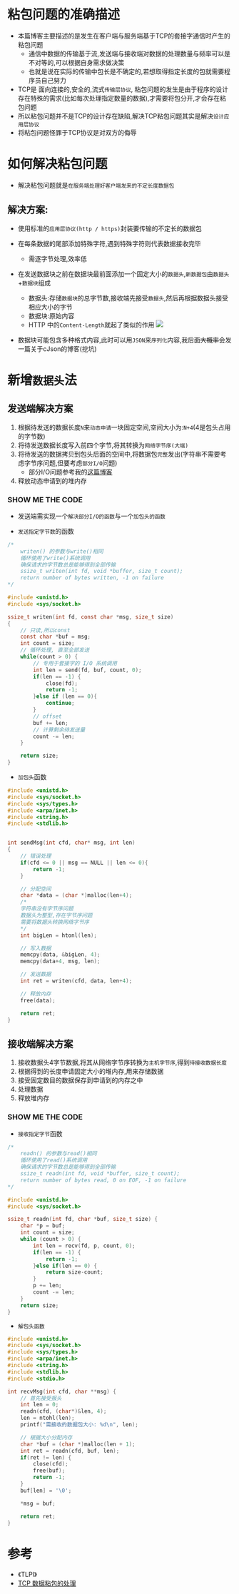 # 粘包问题的准确描述
- 本篇博客主要描述的是发生在客户端与服务端基于TCP的套接字通信时产生的粘包问题
    - 通信中数据的传输基于流,发送端与接收端对数据的处理数量与频率可以是不对等的,可以根据自身需求做决策
    - 也就是说在实际的传输中包长是不确定的,若想取得指定长度的包就需要程序员自己努力
- TCP是 面向连接的,安全的,流式`传输层协议`, 粘包问题的发生是由于程序的设计存在特殊的需求(比如每次处理指定数量的数据),才需要将包分开,才会存在粘包问题
- 所以粘包问题并不是TCP的设计存在缺陷,解决TCP粘包问题其实是解决`设计应用层协议`
- 将粘包问题怪罪于TCP协议是对双方的侮辱

# 如何解决粘包问题
- 解决粘包问题就是`在服务端处理好客户端发来的不定长度数据包`
## 解决方案:
- 使用标准的`应用层协议(http / https)`封装要传输的不定长的数据包
- 在每条数据的尾部添加特殊字符,遇到特殊字符则代表数据接收完毕
    - 需逐字节处理,效率低
- 在发送数据块之前在数据块最前面添加一个固定大小的`数据头`,`新数据包`由`数据头`+`数据块`组成
    - 数据头:存储`数据块`的总字节数,接收端先接受`数据头`,然后再根据数据头接受相应大小的字节
    - 数据块:原始内容
    - HTTP 中的`Content-Length`就起了类似的作用
![](https://img-blog.csdnimg.cn/img_convert/a7513b068fb72940839e6369b1e27149.png)

- 数据块可能包含多种格式内容,此时可以用`JSON`来`序列化`内容,我后面~~大概率~~会发一篇关于cJson的博客(挖坑)

# 新增`数据头`法
## 发送端解决方案
1. 根据待发送的数据长度`N`来`动态申请`一块固定空间,空间大小为:`N+4`(4是包头占用的字节数)
2. 将待发送数据长度写入前四个字节,将其转换为`网络字节序(大端)`
3. 将待发送的数据拷贝到包头后面的空间中,将数据包`完整`发出(字符串不需要考虑字节序问题,但要考虑`部分I/O`问题)
     - 部分I/O问题参考我的[这篇博客](https://blog.csdn.net/m0_61536749/article/details/125400109?spm=1001.2014.3001.5501)
4. 释放动态申请到的堆内存

### SHOW ME THE CODE
- 发送端需实现一个`解决部分I/O的函数`与一个`加包头的函数`

- `发送指定字节数`的函数
```c
/*
    writen() 的参数与write()相同
    循环使用了write()系统调用
    确保请求的字节数总是能够得到全部传输
    ssize_t writen(int fd, void *buffer, size_t count);
    return number of bytes written, -1 on failure
*/

#include <unistd.h>
#include <sys/socket.h>

ssize_t writen(int fd, const char *msg, size_t size)
{   
    // 只读,所以const
    const char *buf = msg;
    int count = size;
    // 循环处理, 直至全部发送
    while(count > 0) {
        // 专用于套接字的 I/O 系统调用
        int len = send(fd, buf, count, 0);
        if(len == -1) {
            close(fd);
            return -1;
        }else if (len == 0){
            continue;
        }
        // offset
        buf += len;
        // 计算剩余待发送量
        count -= len;
    }

    return size;
}
```

- `加包头`函数
```c
#include <unistd.h>
#include <sys/socket.h>
#include <sys/types.h>
#include <arpa/inet.h>
#include <string.h>
#include <stdlib.h>


int sendMsg(int cfd, char* msg, int len)
{
    // 错误处理
    if(cfd <= 0 || msg == NULL || len <= 0){
        return -1;
    }

    // 分配空间
    char *data = (char *)malloc(len+4);
    /* 
    字符串没有字节序问题
    数据头为整型,存在字节序问题
    需要将数据头转换网络字节序
    */
    int bigLen = htonl(len);

    // 写入数据
    memcpy(data, &bigLen, 4);
    memcpy(data+4, msg, len);

    // 发送数据
    int ret = writen(cfd, data, len+4);

    // 释放内存
    free(data);

    return ret;
}
```

## 接收端解决方案
1. 接收数据头4字节数据,将其从网络字节序转换为`主机字节序`,得到`待接收数据长度`
2. 根据得到的长度申请固定大小的堆内存,用来存储数据
3. 接受固定数目的数据保存到申请到的内存之中
4. 处理数据
5. 释放堆内存

### SHOW ME THE CODE
- `接收指定字节`函数
```c
/*
    readn() 的参数与read()相同
    循环使用了read()系统调用
    确保请求的字节数总是能够得到全部传输
    ssize_t readn(int fd, void *buffer, size_t count);
    return number of bytes read, 0 on EOF, -1 on failure
*/

#include <unistd.h>
#include <sys/socket.h>

ssize_t readn(int fd, char *buf, size_t size) {
    char *p = buf;
    int count = size;
    while (count > 0) {
        int len = recv(fd, p, count, 0);
        if(len == -1) {
            return -1;
        }else if(len == 0) {
            return size-count;
        }
        p += len;
        count -= len;
    }
    return size;
}
```

- `解包头函数`
```c
#include <unistd.h>
#include <sys/socket.h>
#include <sys/types.h>
#include <arpa/inet.h>
#include <string.h>
#include <stdlib.h>
#include <stdio.h>

int recvMsg(int cfd, char **msg) {
    // 首先接受报头
    int len = 0;
    readn(cfd, (char*)&len, 4);
    len = ntohl(len);
    printf("需接收的数据包大小: %d\n", len);

    // 根据大小分配内存
    char *buf = (char *)malloc(len + 1);
    int ret = readn(cfd, buf, len);
    if(ret != len) {
        close(cfd);
        free(buf);
        return -1;
    }
    buf[len] = '\0';

    *msg = buf;

    return ret;
}
```

# 参考
- 《TLPI》
- [TCP 数据粘包的处理](https://subingwen.cn/linux/tcp-data-package/)
